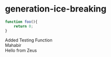 # generation-ice-breaking

~~~javascript
function foo(){
    return 0;
}
~~~
Added Testing Function <br>
Mahabir <br>
Hello from Zeus <br>

